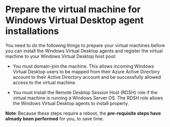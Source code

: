 
# Prepare the virtual machine for Windows Virtual Desktop agent installations 

You need to do the following things to prepare your virtual machines before you can install the Windows Virtual Desktop agents and register the virtual machine to your Windows Virtual Desktop host pool: 

- You must domain-join the machine. This allows incoming Windows Virtual Desktop users to be mapped from their Azure Active Directory account to their Active Directory account and be successfully allowed access to the virtual machine. 

- You must install the Remote Desktop Session Host (RDSH) role if the virtual machine is running a Windows Server OS. The RDSH role allows the Windows Virtual Desktop agents to install properly. 

**Note**: Because these steps require a reboot, the **pre-requisite steps have already been performed** for you, to save time. 
